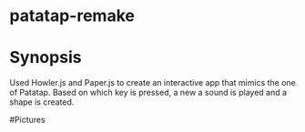 # patatap-remake

# Synopsis

Used Howler.js and Paper.js to create an interactive app that mimics the one of Patatap. Based on which key is pressed, a new a sound is played and a shape is created.

#Pictures
